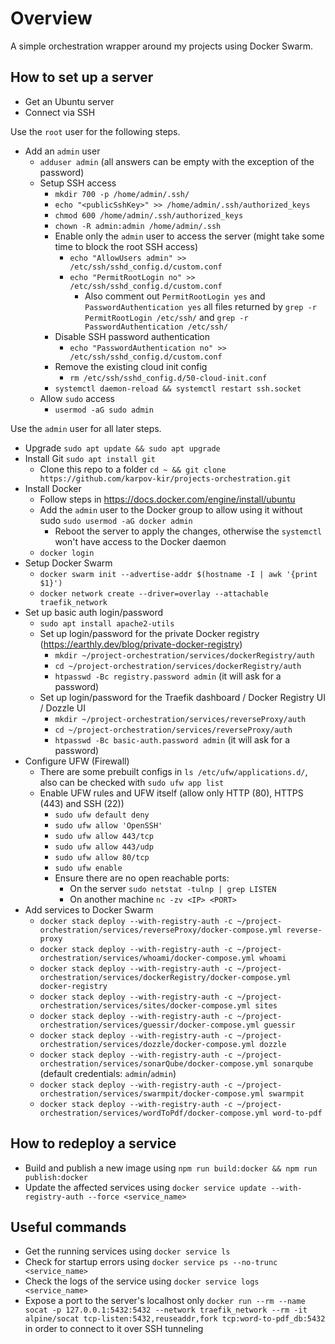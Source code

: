# Overview

A simple orchestration wrapper around my projects using Docker Swarm.

## How to set up a server

- Get an Ubuntu server
- Connect via SSH

Use the `root` user for the following steps.

- Add an `admin` user
  - `adduser admin` (all answers can be empty with the exception of the password)
  - Setup SSH access
    - `mkdir 700 -p /home/admin/.ssh/`
    - `echo "<publicSshKey>" >> /home/admin/.ssh/authorized_keys`
    - `chmod 600 /home/admin/.ssh/authorized_keys`
    - `chown -R admin:admin /home/admin/.ssh`
    - Enable only the `admin` user to access the server (might take some time to block the root SSH access)
      - `echo "AllowUsers admin" >> /etc/ssh/sshd_config.d/custom.conf`
      - `echo "PermitRootLogin no" >> /etc/ssh/sshd_config.d/custom.conf`
        - Also comment out `PermitRootLogin yes` and `PasswordAuthentication yes` all files returned by `grep -r PermitRootLogin /etc/ssh/` and `grep -r PasswordAuthentication /etc/ssh/`
    - Disable SSH password authentication
      - `echo "PasswordAuthentication no" >> /etc/ssh/sshd_config.d/custom.conf`
    - Remove the existing cloud init config
      - `rm /etc/ssh/sshd_config.d/50-cloud-init.conf`
    - `systemctl daemon-reload && systemctl restart ssh.socket`
  - Allow `sudo` access
    - `usermod -aG sudo admin`

Use the `admin` user for all later steps.

- Upgrade `sudo apt update && sudo apt upgrade`
- Install Git `sudo apt install git`
  - Clone this repo to a folder `cd ~ && git clone https://github.com/karpov-kir/projects-orchestration.git`
- Install Docker
  - Follow steps in https://docs.docker.com/engine/install/ubuntu
  - Add the `admin` user to the Docker group to allow using it without sudo `sudo usermod -aG docker admin`
    - Reboot the server to apply the changes, otherwise the `systemctl` won't have access to the Docker daemon
  - `docker login`
- Setup Docker Swarm
  - `docker swarm init --advertise-addr $(hostname -I | awk '{print $1}')`
  - `docker network create --driver=overlay --attachable traefik_network`
- Set up basic auth login/password
  - `sudo apt install apache2-utils`
  - Set up login/password for the private Docker registry (https://earthly.dev/blog/private-docker-registry)
    - `mkdir ~/project-orchestration/services/dockerRegistry/auth`
    - `cd ~/project-orchestration/services/dockerRegistry/auth`
    - `htpasswd -Bc registry.password admin` (it will ask for a password)
  - Set up login/password for the Traefik dashboard / Docker Registry UI / Dozzle UI
    - `mkdir ~/project-orchestration/services/reverseProxy/auth`
    - `cd ~/project-orchestration/services/reverseProxy/auth`
    - `htpasswd -Bc basic-auth.password admin` (it will ask for a password)
- Configure UFW (Firewall)
  - There are some prebuilt configs in `ls /etc/ufw/applications.d/`, also can be checked with `sudo ufw app list`
  - Enable UFW rules and UFW itself (allow only HTTP (80), HTTPS (443) and SSH (22))
    - `sudo ufw default deny`
    - `sudo ufw allow 'OpenSSH'`
    - `sudo ufw allow 443/tcp`
    - `sudo ufw allow 443/udp`
    - `sudo ufw allow 80/tcp`
    - `sudo ufw enable`
    - Ensure there are no open reachable ports:
      - On the server `sudo netstat -tulnp | grep LISTEN`
      - On another machine `nc -zv <IP> <PORT>`
- Add services to Docker Swarm
  - `docker stack deploy --with-registry-auth -c ~/project-orchestration/services/reverseProxy/docker-compose.yml reverse-proxy`
  - `docker stack deploy --with-registry-auth -c ~/project-orchestration/services/whoami/docker-compose.yml whoami`
  - `docker stack deploy --with-registry-auth -c ~/project-orchestration/services/dockerRegistry/docker-compose.yml docker-registry`
  - `docker stack deploy --with-registry-auth -c ~/project-orchestration/services/sites/docker-compose.yml sites`
  - `docker stack deploy --with-registry-auth -c ~/project-orchestration/services/guessir/docker-compose.yml guessir`
  - `docker stack deploy --with-registry-auth -c ~/project-orchestration/services/dozzle/docker-compose.yml dozzle`
  - `docker stack deploy --with-registry-auth -c ~/project-orchestration/services/sonarQube/docker-compose.yml sonarqube` (default credentials: `admin`/`admin`)
  - `docker stack deploy --with-registry-auth -c ~/project-orchestration/services/swarmpit/docker-compose.yml swarmpit`
  - `docker stack deploy --with-registry-auth -c ~/project-orchestration/services/wordToPdf/docker-compose.yml word-to-pdf`

## How to redeploy a service

- Build and publish a new image using `npm run build:docker && npm run publish:docker`
- Update the affected services using `docker service update --with-registry-auth --force <service_name>`

## Useful commands
- Get the running services using `docker service ls`
- Check for startup errors using `docker service ps --no-trunc <service_name>`
- Check the logs of the service using `docker service logs <service_name>`
- Expose a port to the server's localhost only `docker run --rm --name socat -p 127.0.0.1:5432:5432 --network traefik_network --rm -it alpine/socat tcp-listen:5432,reuseaddr,fork tcp:word-to-pdf_db:5432` in order to connect to it over SSH tunneling
